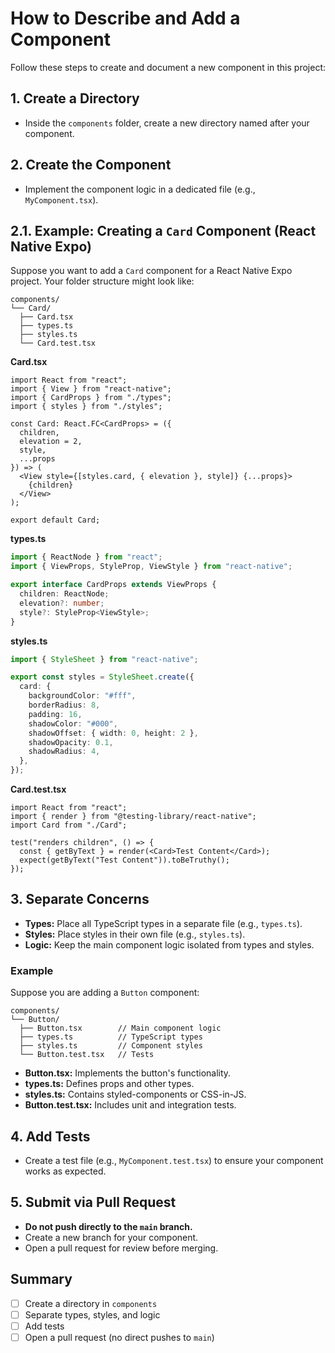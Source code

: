 # How to Describe and Add a Component

Follow these steps to create and document a new component in this project:

## 1. Create a Directory

- Inside the `components` folder, create a new directory named after your component.

## 2. Create the Component

- Implement the component logic in a dedicated file (e.g., `MyComponent.tsx`).

## 2.1. Example: Creating a `Card` Component (React Native Expo)

Suppose you want to add a `Card` component for a React Native Expo project. Your folder structure might look like:

```
components/
└── Card/
  ├── Card.tsx
  ├── types.ts
  ├── styles.ts
  └── Card.test.tsx
```

**Card.tsx**

```tsx
import React from "react";
import { View } from "react-native";
import { CardProps } from "./types";
import { styles } from "./styles";

const Card: React.FC<CardProps> = ({
  children,
  elevation = 2,
  style,
  ...props
}) => (
  <View style={[styles.card, { elevation }, style]} {...props}>
    {children}
  </View>
);

export default Card;
```

**types.ts**

```ts
import { ReactNode } from "react";
import { ViewProps, StyleProp, ViewStyle } from "react-native";

export interface CardProps extends ViewProps {
  children: ReactNode;
  elevation?: number;
  style?: StyleProp<ViewStyle>;
}
```

**styles.ts**

```ts
import { StyleSheet } from "react-native";

export const styles = StyleSheet.create({
  card: {
    backgroundColor: "#fff",
    borderRadius: 8,
    padding: 16,
    shadowColor: "#000",
    shadowOffset: { width: 0, height: 2 },
    shadowOpacity: 0.1,
    shadowRadius: 4,
  },
});
```

**Card.test.tsx**

```tsx
import React from "react";
import { render } from "@testing-library/react-native";
import Card from "./Card";

test("renders children", () => {
  const { getByText } = render(<Card>Test Content</Card>);
  expect(getByText("Test Content")).toBeTruthy();
});
```

## 3. Separate Concerns

- **Types:** Place all TypeScript types in a separate file (e.g., `types.ts`).
- **Styles:** Place styles in their own file (e.g., `styles.ts`).
- **Logic:** Keep the main component logic isolated from types and styles.

### Example

Suppose you are adding a `Button` component:

```
components/
└── Button/
  ├── Button.tsx        // Main component logic
  ├── types.ts          // TypeScript types
  ├── styles.ts         // Component styles
  └── Button.test.tsx   // Tests
```

- **Button.tsx:** Implements the button's functionality.
- **types.ts:** Defines props and other types.
- **styles.ts:** Contains styled-components or CSS-in-JS.
- **Button.test.tsx:** Includes unit and integration tests.

## 4. Add Tests

- Create a test file (e.g., `MyComponent.test.tsx`) to ensure your component works as expected.

## 5. Submit via Pull Request

- **Do not push directly to the `main` branch.**
- Create a new branch for your component.
- Open a pull request for review before merging.

## Summary

- [ ] Create a directory in `components`
- [ ] Separate types, styles, and logic
- [ ] Add tests
- [ ] Open a pull request (no direct pushes to `main`)
